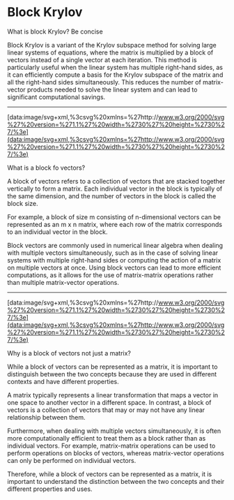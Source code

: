 # Block Krylov

What is block Krylov? Be concise

Block Krylov is a variant of the Krylov subspace method for solving large linear systems of equations, where the matrix is multiplied by a block of vectors instead of a single vector at each iteration. This method is particularly useful when the linear system has multiple right-hand sides, as it can efficiently compute a basis for the Krylov subspace of the matrix and all the right-hand sides simultaneously. This reduces the number of matrix-vector products needed to solve the linear system and can lead to significant computational savings.

---

[data:image/svg+xml,%3csvg%20xmlns=%27http://www.w3.org/2000/svg%27%20version=%271.1%27%20width=%2730%27%20height=%2730%27/%3e](data:image/svg+xml,%3csvg%20xmlns=%27http://www.w3.org/2000/svg%27%20version=%271.1%27%20width=%2730%27%20height=%2730%27/%3e)

What is a block fo  vectors?

A block of vectors refers to a collection of vectors that are stacked together vertically to form a matrix. Each individual vector in the block is typically of the same dimension, and the number of vectors in the block is called the block size.

For example, a block of size m consisting of n-dimensional vectors can be represented as an m x n matrix, where each row of the matrix corresponds to an individual vector in the block.

Block vectors are commonly used in numerical linear algebra when dealing with multiple vectors simultaneously, such as in the case of solving linear systems with multiple right-hand sides or computing the action of a matrix on multiple vectors at once. Using block vectors can lead to more efficient computations, as it allows for the use of matrix-matrix operations rather than multiple matrix-vector operations.

---

[data:image/svg+xml,%3csvg%20xmlns=%27http://www.w3.org/2000/svg%27%20version=%271.1%27%20width=%2730%27%20height=%2730%27/%3e](data:image/svg+xml,%3csvg%20xmlns=%27http://www.w3.org/2000/svg%27%20version=%271.1%27%20width=%2730%27%20height=%2730%27/%3e)

Why is a block of vectors not just a matrix?

While a block of vectors can be represented as a matrix, it is important to distinguish between the two concepts because they are used in different contexts and have different properties.

A matrix typically represents a linear transformation that maps a vector in one space to another vector in a different space. In contrast, a block of vectors is a collection of vectors that may or may not have any linear relationship between them.

Furthermore, when dealing with multiple vectors simultaneously, it is often more computationally efficient to treat them as a block rather than as individual vectors. For example, matrix-matrix operations can be used to perform operations on blocks of vectors, whereas matrix-vector operations can only be performed on individual vectors.

Therefore, while a block of vectors can be represented as a matrix, it is important to understand the distinction between the two concepts and their different properties and uses.